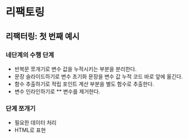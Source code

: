 # 리팩토링

## 리팩터링: 첫 번째 예시

### 네단계의 수행 단계
- 반복문 쪼개기로 변수 값을 누적시키는 부분을 분리한다.
- 문장 슬라이드하기로 변수 초기화 문장을 변수 값 누적 코드 바로 앞에 옮긴다.
- 함수 추출하기로 적립 포인트 계산 부분을 별도 함수로 추출한다.
- 변수 인라인하기로 ** 변수를 제거한다.

### 단계 쪼개기
- 필요한 데이터 처리
- HTML로 표현